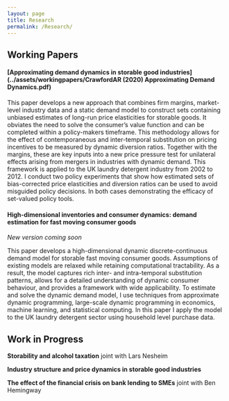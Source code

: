 ```yaml
---
layout: page
title: Research
permalink: /Research/
---
```


## Working Papers

#### [Approximating demand dynamics in storable good industries](../assets/workingpapers/CrawfordAR (2020) Approximating Demand Dynamics.pdf)

This paper develops a new approach that combines firm margins,
market-level industry data and a static demand model to construct sets
containing unbiased estimates of long-run price elasticities for storable
goods. It obviates the need to solve the consumer’s value function and can
be completed within a policy-makers timeframe. This methodology allows
for the effect of contemporaneous and inter-temporal substitution on
pricing incentives to be measured by dynamic diversion ratios. Together
with the margins, these are key inputs into a new price pressure test for
unilateral effects arising from mergers in industries with dynamic demand.
This framework is applied to the UK laundry detergent industry from 2002
to 2012. I conduct two policy experiments that show how estimated sets of
bias-corrected price elasticities and diversion ratios can be used to avoid
misguided policy decisions. In both cases demonstrating the efficacy of
set-valued policy tools.

#### High-dimensional inventories and consumer dynamics: demand estimation for fast moving consumer goods 

_New version coming soon_

<!--**[High-dimensional inventories and consumer dynamics: demand estimation for fast moving consumer goods](../assets/workingpapers/AlanCrawfordJMP.pdf)**-->

This paper develops a high-dimensional dynamic discrete-continuous demand model for storable fast moving consumer goods. Assumptions of existing models are relaxed while retaining computational tractability. As a result, the model captures rich inter- and intra-temporal substitution patterns, allows for a detailed understanding of dynamic consumer behaviour, and provides a framework with wide applicability. To estimate and solve the dynamic demand model, I use techniques from approximate dynamic programming, large-scale dynamic programming in economics, machine learning, and statistical computing. In this paper I apply the model to the UK laundry detergent sector using household level purchase data.


## Work in Progress

**Storability and alcohol taxation** joint with Lars Nesheim  

**Industry structure and price dynamics in storable good industries**

**The effect of the financial crisis on bank lending to SMEs** joint with Ben Hemingway 